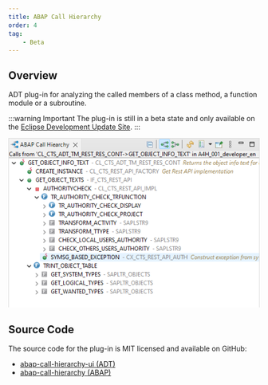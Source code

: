 ```yaml
---
title: ABAP Call Hierarchy
order: 4
tag:
    - Beta
---
```


## Overview

ADT plug-in for analyzing the called members of a class method, a function module or a subroutine.

:::warning Important
The plug-in is still in a beta state and only available on the [Eclipse Development Update Site](https://eclipse.devepos.com/dev).
:::

![Call Hierarchy View](./img/call-hierarchy-view.png)

## Source Code

The source code for the plug-in is MIT licensed and available on GitHub:

- [abap-call-hierarchy-ui (ADT)](https://github.com/DevEpos/eclipse-adt-plugins/tree/main/features/call-hierarchy)
- [abap-call-hierarchy (ABAP)](https://github.com/DevEpos/abap-call-hierarchy)
